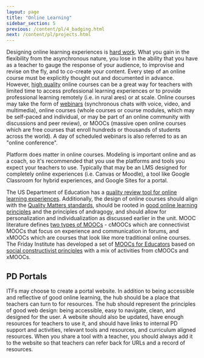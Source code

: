```yaml
---
layout: page
title: "Online Learning"
sidebar_section: 5
previous: /content/pl/4_badging.html
next: /content/pl/projects.html
---
```

Designing online learning experiences is [hard work][1]. What you gain in the flexibility from the asynchronous nature, you lose in the ability that you have as a teacher to gauge the response of your audience, to improvise and revise on the fly, and to co-create your content. Every step of an online course must be explicitly thought out and documented in advance. However, [high quality][2] online courses can be a great way for teachers with limited time to access professional learning experiences or to provide professional learning remotely (i.e. in rural ares) or at scale. Online courses may take the form of [webinars][3] (synchronous chats with voice, video, and multimedia), online courses (whole courses or course modules, which may be self-paced and individual, or may be part of an online community with discussions and peer review), or MOOCs (massive open online courses which are free courses that enroll hundreds or thousands of students across the world). A day of scheduled webinars is also referred to as an "online conference".

Platform does matter in online courses. Modeling is important online and as a coach, so it's recommended that you use the platforms and tools you expect your teachers to use. Typically that may be an LMS designed for completely online experiences (i.e. Canvas or Moodle), a tool like Google Classroom for hybrid experiences, and Google Sites for a portal. 

The US Department of Education has a [quality review tool for online learning experiences][4].  Additionally, the design of online courses should align with the [Quality Matters standards][5], should be rooted in [good online learning principles][6] and the principles of andragogy, and should allow for personalization and individualization as discussed earlier in the unit. MOOC literature defines [two types of MOOCs][7] - cMOOCs which are connectivist MOOCs that focus on experience and communication in forums, and xMOOCs which are courses that look like more traditional online courses. The Friday Institute has developed a set of [MOOCs for Educators][8] based on [social constructivist principles][9] with a mix of activities from cMOOCs and xMOOCs.

## PD Portals
ITFs may choose to create a portal website. In addition to being accessible and reflective of good online learning, the hub should be a place  that teachers can turn to for resources. The hub should represent the principles of good web design: being accessible, easy to navigate, clean, and designed for the user. A website should also be updated, have enough resources for teachers to use it, and should have links to internal PD support and activities, relevant tools and resources, and curriculum aligned resources. When you share a tool with a teacher, you should always add it to the website so that teachers can refer back for URLs and a record of resources. 

[1]:	https://www.insidehighered.com/digital-learning/advice/2017/03/15/4-expert-strategies-designing-online-course
[2]:	https://elearningindustry.com/designing-effective-online-courses-10-considerations
[3]:	https://www.iste.org/explore/Professional-development/7-ways-to-create-PD-webinars-that-engage-your-audience
[4]:	https://tech.ed.gov/wp-content/uploads/2014/11/Section-5-Online-Professional-Learning-Quality-Checklist-FINAL.pdf
[5]:	https://www.qualitymatters.org/sites/default/files/PDFs/StandardsfromtheQMContinuingandProfessionalEducationRubric.pdf
[6]:	https://elearningindustry.com/principles-of-elearning-demystified-applied
[7]:	http://blogs.onlineeducation.touro.edu/distinguishing-between-cmoocs-and-xmoocs/
[8]:	https://place.fi.ncsu.edu/
[9]:	http://miblendonline.pbworks.com/w/file/fetch/76438373/MOOC-Ed.pdf